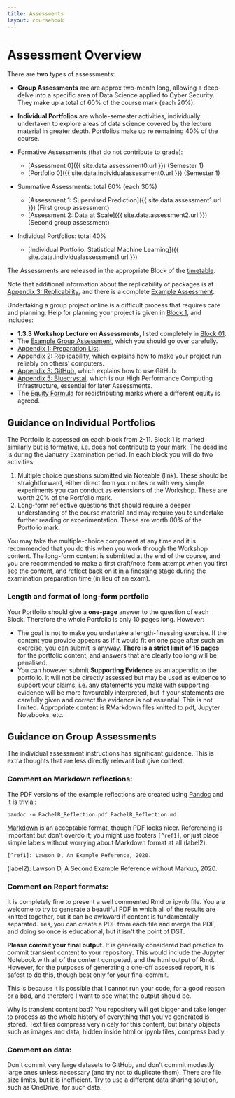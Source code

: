 ```yaml
---
title: Assessments
layout: coursebook
---
```


# Assessment Overview

There are **two** types of assessments:

* **Group Assessments** are are approx two-month long, allowing a deep-delve into a specific area of Data Science applied to Cyber Security. They make up a total of 60% of the course mark (each 20%).
* **Individual Portfolios** are whole-semester activities, individually undertaken to explore areas of data science covered by the lecture material in greater depth. Portfolios make up re remaining 40% of the course.

* Formative Assessments (that do not contribute to grade):
  - [Assessment 0]({{ site.data.assessment0.url }}) (Semester 1)
  - [Portfolio 0]({{ site.data.individualassessment0.url }}) (Semester 1)
* Summative Assessments: total 60% (each 30%)
  - [Assessment 1: Supervised Prediction]({{ site.data.assessment1.url }}) (First group assessment)
  - [Assessment 2: Data at Scale]({{ site.data.assessment2.url }}) (Second group assessment)
* Individual Portfolios: total 40% 
  - [Individual Portfolio: Statistical Machine Learning]({{ site.data.individualassessment1.url }})

The Assessments are released in the appropriate Block of the [timetable](timetable.md).

Note that additional information about the replicability of packages is at [Appendix 3: Replicability](appendix2-replicability.md), and there is a complete [Example Assessment](https://github.com/dsbristol/dst_example_project).

Undertaking a group project online is a difficult process that requires care and planning. Help for planning your project is given in [Block 1](coursebook/01.md), and includes:

* **1.3.3 Workshop Lecture on Assessments**, listed completely in [Block 01](coursebook/01.md).
* The [Example Group Assessment](https://github.com/dsbristol/dst_example_project), which you should go over carefully.
* [Appendix 1: Preparation List](coursebook/appendix1-prep.md).
* [Appendix 2: Replicability](appendix2-replicability.md), which explains how to make your project run reliably on others' computers.
* [Appendix 3: GitHub](appendix3-github.md), which explains how to use GitHub.
* [Appendix 5: Bluecrystal](coursebook/appendix5-bluecrystal.md), which is our High Performance Computing Infrastructure, essential for later Assessments.
* The [Equity Formula](/dst/assets/assessments/equityshare.nb.html) for redistributing marks where a different equity is agreed.

## Guidance on Individual Portfolios

The Portfolio is assessed on each block from 2-11. Block 1 is marked similarly but is formative, i.e. does not contribute to your mark. The deadline is during the January Examination period. In each block you will do two activities: 

1. Multiple choice questions submitted via Noteable (link). These should be straightforward, either direct from your notes or with very simple experiments you can conduct as extensions of the Workshop. These are worth 20% of the Portfolio mark.
2. Long-form reflective questions that should require a deeper understanding of the course material and may require you to undertake further reading or experimentation. These are worth 80% of the Portfolio mark.

You may take the multiple-choice component at any time and it is recommended that you do this when you work through the Workshop content. The long-form content is submitted at the end of the course, and you are recommended to make a first draft/note form attempt when you first see the content, and reflect back on it in a finessing stage during the examination preparation time (in lieu of an exam).

### Length and format of long-form portfolio

Your Portfolio should give a **one-page** answer to the question of each Block. Therefore the whole Portfolio is only 10 pages long. However:
* The goal is not to make you undertake a length-finessing exercise. If the content you provide appears as if it would fit on one page after such an exercise, you can submit is anyway. **There is a strict limit of 15 pages** for the portfolio content, and answers that are clearly too long will be penalised.
* You can however submit **Supporting Evidence** as an appendix to the portfolio. It will not be directly assessed but may be used as evidence to support your claims, i.e. any statements you make with supporting evidence will be more favourably interpreted, but if your statements are carefully given and correct the evidence is not essential. This is not limited. Appropriate content is RMarkdown files knitted to pdf, Jupyter Notebooks, etc.

## Guidance on Group Assessments

The individual assessment instructions has significant guidance. This is extra thoughts that are less directly relevant but give context.

### Comment on Markdown reflections:

The PDF versions of the example reflections are created using [Pandoc](https://pandoc.org/) and it is trivial:

```{sh}
pandoc -o RachelR_Reflection.pdf RachelR_Reflection.md 
```

[Markdown](https://www.markdownguide.org/extended-syntax/) is an acceptable format, though PDF looks nicer. Referencing is important but don't overdo it; you might use footers `[^ref1]`, or just place simple labels without worrying about Markdown format at all (label2).

`[^ref1]: Lawson D, An Example Reference, 2020.`

(label2): Lawson D, A Second Example Reference without Markup, 2020.

### Comment on Report formats:

It is completely fine to present a well commented Rmd or ipynb file. You are welcome to try to generate a beautiful PDF in which all of the results are knitted together, but it can be awkward if content is fundamentally separated. Yes, you can create a PDF from each file and merge the PDF, and doing so once is educational, but it isn't the point of DST.

**Please commit your final output**. It is generally considered bad practice to commit transient content to your repository. This would include the Jupyter Notebook with all of the content competed, and the html output of Rmd. However, for the purposes of generating a one-off assessed report, it is safest to do this, though best only for your final commit. 

This is because it is possible that I cannot run your code, for a good reason or a bad, and therefore I want to see what the output should be.

Why is transient content bad? You repository will get bigger and take longer to process as the whole history of everything that you've generated is stored. Text files compress very nicely for this content, but binary objects such as images and data, hidden inside html or ipynb files, compress badly.

### Comment on data:

Don't commit very large datasets to GitHub, and don't commit modestly large ones unless necessary (and try not to duplicate them). There are file size limits, but it is inefficient. Try to use a different data sharing solution, such as OneDrive, for such data.
